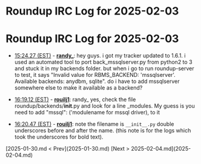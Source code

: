# Roundup IRC Log for 2025-02-03 #
# Roundup IRC Log for 2025-02-03
* <a href="#15:24.27" id="15:24.27">15:24.27 (EST)</a> - __[randy_](https://github.com/randy_)__: hey guys. i got my tracker updated to 1.6.1. i used an automated tool to port back_mssqlserver.py from python2 to 3 and stuck it in my backends folder. but when i go to run roundup-server to test, it says "Invalid value for RBMS_BACKEND: 'mssqlserver'. Available backends: anydbm, sqlite". do i have to add mssqlserver somewhere else to make it available as a backend?

* <a href="#16:19.12" id="16:19.12">16:19.12 (EST)</a> - __[rouilj1](https://github.com/rouilj1)__: randy_ yes, check the file roundup/backends/__init__.py and look for a line _modules. My guess is you need to add "mssql": ('modulename for mssql driver), to it

* <a href="#16:20.47" id="16:20.47">16:20.47 (EST)</a> - __[rouilj1](https://github.com/rouilj1)__: note the filename is `__init__.py` double underscores before and after the name. (this note is for the logs which took the underscores for bold text).

<div class="inpage-footer">
[2025-01-30.md < Prev](2025-01-30.md)
[Next > 2025-02-04.md](2025-02-04.md)
</div>

